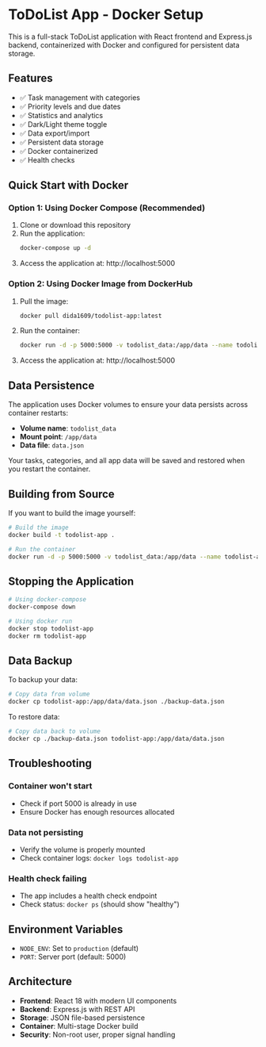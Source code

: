 # ToDoList App - Docker Setup

This is a full-stack ToDoList application with React frontend and Express.js backend, containerized with Docker and configured for persistent data storage.

## Features

- ✅ Task management with categories
- ✅ Priority levels and due dates
- ✅ Statistics and analytics
- ✅ Dark/Light theme toggle
- ✅ Data export/import
- ✅ Persistent data storage
- ✅ Docker containerized
- ✅ Health checks

## Quick Start with Docker

### Option 1: Using Docker Compose (Recommended)

1. Clone or download this repository
2. Run the application:
   ```bash
   docker-compose up -d
   ```
3. Access the application at: http://localhost:5000

### Option 2: Using Docker Image from DockerHub

1. Pull the image:
   ```bash
   docker pull dida1609/todolist-app:latest
   ```
2. Run the container:
   ```bash
   docker run -d -p 5000:5000 -v todolist_data:/app/data --name todolist-app dida1609/todolist-app:latest
   ```
3. Access the application at: http://localhost:5000

## Data Persistence

The application uses Docker volumes to ensure your data persists across container restarts:

- **Volume name**: `todolist_data`
- **Mount point**: `/app/data`
- **Data file**: `data.json`

Your tasks, categories, and all app data will be saved and restored when you restart the container.

## Building from Source

If you want to build the image yourself:

```bash
# Build the image
docker build -t todolist-app .

# Run the container
docker run -d -p 5000:5000 -v todolist_data:/app/data --name todolist-app todolist-app
```

## Stopping the Application

```bash
# Using docker-compose
docker-compose down

# Using docker run
docker stop todolist-app
docker rm todolist-app
```

## Data Backup

To backup your data:

```bash
# Copy data from volume
docker cp todolist-app:/app/data/data.json ./backup-data.json
```

To restore data:

```bash
# Copy data back to volume
docker cp ./backup-data.json todolist-app:/app/data/data.json
```

## Troubleshooting

### Container won't start
- Check if port 5000 is already in use
- Ensure Docker has enough resources allocated

### Data not persisting
- Verify the volume is properly mounted
- Check container logs: `docker logs todolist-app`

### Health check failing
- The app includes a health check endpoint
- Check status: `docker ps` (should show "healthy")

## Environment Variables

- `NODE_ENV`: Set to `production` (default)
- `PORT`: Server port (default: 5000)

## Architecture

- **Frontend**: React 18 with modern UI components
- **Backend**: Express.js with REST API
- **Storage**: JSON file-based persistence
- **Container**: Multi-stage Docker build
- **Security**: Non-root user, proper signal handling
